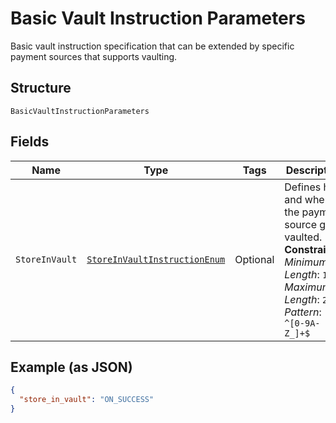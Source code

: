 
# Basic Vault Instruction Parameters

Basic vault instruction specification that can be extended by specific payment sources that supports vaulting.

## Structure

`BasicVaultInstructionParameters`

## Fields

| Name | Type | Tags | Description | Getter | Setter |
|  --- | --- | --- | --- | --- | --- |
| `StoreInVault` | [`StoreInVaultInstructionEnum`](../../doc/models/store-in-vault-instruction-enum.md) | Optional | Defines how and when the payment source gets vaulted.<br>**Constraints**: *Minimum Length*: `1`, *Maximum Length*: `255`, *Pattern*: `^[0-9A-Z_]+$` | StoreInVaultInstructionEnum getStoreInVault() | setStoreInVault(StoreInVaultInstructionEnum storeInVault) |

## Example (as JSON)

```json
{
  "store_in_vault": "ON_SUCCESS"
}
```

